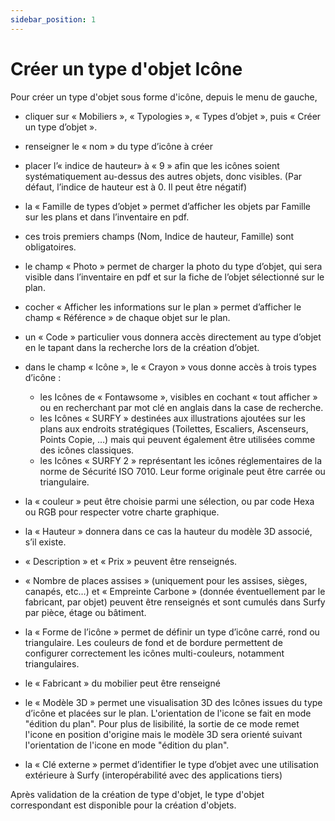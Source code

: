 ```yaml
---
sidebar_position: 1
---
```



# Créer un type d'objet Icône

<Youtube code="89my-CVLjOo"/>

Pour créer un type d'objet sous forme d'icône, depuis le menu de gauche,

-	cliquer sur « Mobiliers », « Typologies », « Types d’objet », puis « Créer un type d’objet ».
-	renseigner le « nom » du type d’icône à créer
-	placer l’« indice de hauteur» à « 9 » afin que les icônes soient systématiquement au-dessus des autres objets, donc visibles. (Par défaut, l’indice de hauteur est à 0. Il peut être négatif)
-	la « Famille de types d’objet » permet d’afficher les objets par Famille sur les plans et dans l’inventaire en pdf.
-	ces trois premiers champs (Nom, Indice de hauteur, Famille) sont obligatoires.
-	le champ « Photo » permet de charger la photo du type d’objet, qui sera visible dans l’inventaire en pdf et sur la fiche de l’objet sélectionné sur le plan.
-	cocher « Afficher les informations sur le plan » permet d’afficher le champ « Référence » de chaque objet sur le plan.
-	un « Code » particulier vous donnera accès directement au type d’objet en le tapant dans la recherche lors de la création d’objet.
-	dans le champ « Icône », le « Crayon » vous donne accès à trois types d’icône :
    -   les Icônes de « Fontawsome », visibles en cochant « tout afficher » ou en recherchant par mot clé en anglais dans la case de recherche.
    -   les Icônes « SURFY » destinées aux illustrations ajoutées sur les plans aux endroits stratégiques (Toilettes, Escaliers, Ascenseurs, Points Copie, …) mais qui peuvent également être utilisées comme des icônes classiques.
    -   les Icônes « SURFY 2 » représentant les icônes réglementaires de la norme de Sécurité ISO 7010. Leur forme originale peut être carrée ou triangulaire.

-	la « couleur » peut être choisie parmi une sélection, ou par code Hexa ou RGB pour respecter votre charte graphique.
-	la « Hauteur » donnera dans ce cas la hauteur du modèle 3D associé, s’il existe.
-	« Description » et « Prix » peuvent être renseignés.
-	« Nombre de places assises » (uniquement pour les assises, sièges, canapés, etc…) et « Empreinte Carbone » (donnée éventuellement par le fabricant, par objet) peuvent être renseignés et sont cumulés dans Surfy par pièce, étage ou bâtiment.
-	la « Forme de l’icône » permet de définir un type d’icône carré, rond ou triangulaire. Les couleurs de fond et de bordure permettent de configurer correctement les icônes multi-couleurs, notamment triangulaires.
-	le « Fabricant » du mobilier peut être renseigné
-	le « Modèle 3D » permet une visualisation 3D des Icônes issues du type d’icône et placées sur le plan. L'orientation de l'icone se fait en mode "édition du plan". Pour plus de lisibilité, la sortie de ce mode remet l'icone en position d'origine mais le modèle 3D sera orienté suivant l'orientation de l'icone en mode "édition du plan".
-	la « Clé externe » permet d’identifier le type d’objet avec une utilisation extérieure à Surfy (interopérabilité avec des applications tiers)

Après validation de la création de type d'objet, le type d'objet correspondant est disponible pour la création d'objets.
